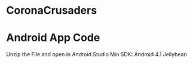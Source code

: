 # CoronaCrusaders

# Android App Code
Unzip the File and open in Android Studio
Min SDK: Android 4.1 Jellybean
